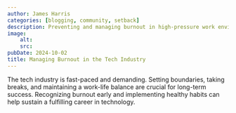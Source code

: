 ```yaml
---
author: James Harris
categories: [blogging, community, setback]
description: Preventing and managing burnout in high-pressure work environments.
image:
    alt: 
    src: 
pubDate: 2024-10-02
title: Managing Burnout in the Tech Industry
---
```


The tech industry is fast-paced and demanding. Setting boundaries, taking breaks, and maintaining a work-life balance are crucial for long-term success. Recognizing burnout early and implementing healthy habits can help sustain a fulfilling career in technology.
